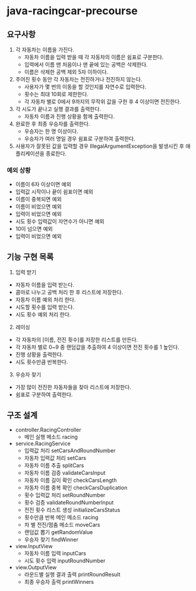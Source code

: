 # java-racingcar-precourse

## 요구사항
1. 각 자동차는 이름을 가진다.
   - 자동차 이름을 입력 받을 때 각 자동차의 이름은 쉼표로 구분한다.
   - 입력에서 이름 맨 처음이나 맨 끝에 있는 공백은 삭제한다.
   - 이름은 삭제한 공백 제외 5자 이하이다.
2. 주어진 횟수 동안 각 자동차는 전진하거나 전진하지 않는다.
   - 사용자가 몇 번의 이동을 할 것인지를 자연수로 입력한다.
   - 횟수는 최대 10회로 제한한다.
   - 각 자동차 별로 0에서 9까지의 무작위 값을 구한 후 4 이상이면 전진한다.
3. 각 시도가 끝나고 실행 결과를 출력한다.
   - 자동차 이름과 진행 상황을 함께 출력한다.
4. 완료한 후 최종 우승자를 출력한다.
   - 우승자는 한 명 이상이다.
   - 우승자가 여러 명일 경우 쉼표로 구분하여 출력한다.
5. 사용자가 잘못된 값을 입력할 경우 IllegalArgumentException을 발생시킨 후 애플리케이션을 종료한다.

### 예외 상황
-  이름이 6자 이상이면 예외
- 입력값 시작이나 끝이 쉼표이면 예외
- 이름이 중복되면 예외
- 이름이 비었으면 예외
- 입력이 비었으면 예외
- 시도 횟수 입력값이 자연수가 아니면 예외
- 10이 넘으면 예외
- 입력이 비었으면 예외

## 기능 구현 목록
1. 입력 받기
- 자동차 이름을 입력 받는다.
- 콤마로 나누고 공백 처리 한 후 리스트에 저장한다.
- 자동차 이름 예외 처리 한다.
- 시도할 횟수를 입력 받는다.
- 시도 횟수 예외 처리 한다.
2. 레이싱
- 각 자동차의 [이름, 전진 횟수]를 저장한 리스트를 만든다.
- 각 자동차 별로 0~9 중 랜덤값을 추출하여 4 이상이면 전진 횟수를 1 높인다.
- 진행 상황을 출력한다.
- 시도 횟수만큼 반복한다.
3. 우승자 찾기
- 가장 많이 전진한 자동차들을 찾아 리스트에 저장한다.
- 쉼표로 구분하여 출력한다.

## 구조 설계
- controller.RacingController
  - 메인 실행 메소드 racing
- service.RacingService
  - 입력값 처리 setCarsAndRoundNumber
  - 자동차 입력값 처리 setCars
  - 자동차 이름 추출 splitCars
  - 자동차 이름 검증 validateCarsInput
  - 자동차 이름 길이 확인 checkCarsLength
  - 자동차 이름 중복 확인 checkCarsDuplication
  - 횟수 입력값 처리 setRoundNumber
  - 횟수 검증 validateRoundNumberInput
  - 전진 횟수 리스트 생성 initializeCarsStatus
  - 횟수만큼 반복 메인 메소드 racing
  - 차 별 전진/멈춤 메소드 moveCars
  - 랜덤값 뽑기 getRandomValue
  - 우승자 찾기 findWinner
- view.InputView
  - 자동차 이름 입력 inputCars
  - 시도 횟수 입력 inputRoundNumber
- view.OutputView
  - 라운드별 실행 결과 출력 printRoundResult
  - 최종 우승자 출력 printWinners